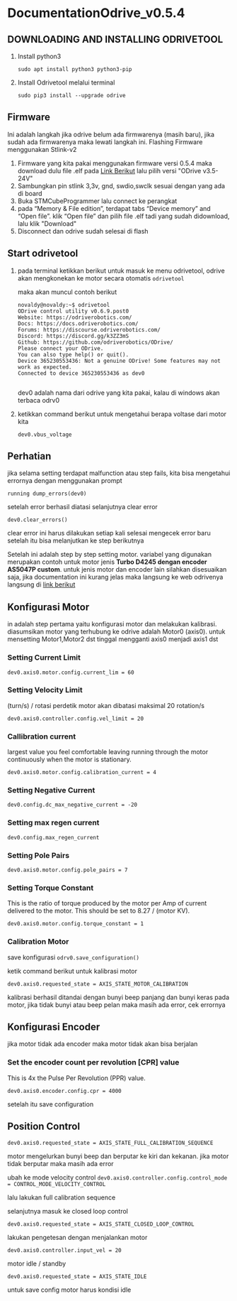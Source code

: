 # DocumentationOdrive_v0.5.4

## **DOWNLOADING AND INSTALLING ODRIVETOOL**
1. Install python3

    `sudo apt install python3 python3-pip
   `

3. Install Odrivetool melalui terminal

   `sudo pip3 install --upgrade odrive
   `

## **Firmware**
Ini adalah langkah jika odrive belum ada firmwarenya (masih baru), jika sudah ada firmwarenya maka lewati langkah ini. Flashing Firmware menggunakan Stlink-v2
1. Firmware yang kita pakai menggunakan firmware versi 0.5.4 maka download dulu file .elf pada [Link Berikut](https://docs.odriverobotics.com/releases/firmware) lalu pilih versi "ODrive v3.5-24V"
2. Sambungkan pin stlink 3,3v, gnd, swdio,swclk sesuai dengan yang ada di board
3. Buka STMCubeProgrammer lalu connect ke perangkat
4. pada “Memory & File edition”, terdapat tabs “Device memory” and “Open file”. klik “Open file” dan pilih file .elf tadi yang sudah didownload, lalu klik "Download"
5. Disconnect dan odrive sudah selesai di flash

## **Start odrivetool**
1. pada terminal ketikkan berikut untuk masuk ke menu odrivetool, odrive akan mengkonekan ke motor secara otomatis
   `odrivetool`
   
   maka akan muncul contoh berikut
   ```
   novaldy@novaldy:~$ odrivetool
   ODrive control utility v0.6.9.post0
   Website: https://odriverobotics.com/
   Docs: https://docs.odriverobotics.com/
   Forums: https://discourse.odriverobotics.com/
   Discord: https://discord.gg/k3ZZ3mS
   Github: https://github.com/odriverobotics/ODrive/
   Please connect your ODrive.
   You can also type help() or quit().
   Device 365230553436: Not a genuine ODrive! Some features may not work as expected.
   Connected to device 365230553436 as dev0

   
   ```
   dev0 adalah nama dari odrive yang kita pakai, kalau di windows akan terbaca odrv0

3. ketikkan command berikut untuk mengetahui berapa voltase dari motor kita
   
   `dev0.vbus_voltage`

## **Perhatian**
jika selama setting terdapat malfunction atau step fails, kita bisa mengetahui errornya dengan menggunakan prompt

`running dump_errors(dev0)`

setelah error berhasil diatasi selanjutnya clear error

`dev0.clear_errors()`

clear error ini harus dilakukan setiap kali selesai mengecek error baru setelah itu bisa melanjutkan ke step berikutnya

Setelah ini adalah step by step setting motor. variabel yang digunakan merupakan contoh untuk motor jenis **Turbo D4245 dengan encoder AS5047P custom**. untuk jenis motor dan encoder lain silahkan disesuaikan saja, jika documentation ini kurang jelas maka langsung ke web odrivenya langsung di [link berikut](https://docs.odriverobotics.com/v/0.5.4/getting-started.html)

## **Konfigurasi Motor**
in adalah step pertama yaitu konfigurasi motor dan melakukan kalibrasi. diasumsikan motor yang terhubung ke odrive adalah Motor0 (axis0). untuk mensetting Motor1,Motor2 dst tinggal mengganti axis0 menjadi axis1 dst

### **Setting Current Limit**

`dev0.axis0.motor.config.current_lim = 60`

### **Setting Velocity Limit**
(turn/s) / rotasi perdetik
motor akan dibatasi maksimal 20 rotation/s

`dev0.axis0.controller.config.vel_limit = 20`

### **Callibration current**
largest value you feel comfortable leaving running through the motor continuously when the motor is stationary.

`dev0.axis0.motor.config.calibration_current = 4`

### **Setting Negative Current**

`dev0.config.dc_max_negative_current = -20`

### **Setting max regen current**

`dev0.config.max_regen_current`

### **Setting Pole Pairs**
`dev0.axis0.motor.config.pole_pairs = 7`

### **Setting Torque Constant**
This is the ratio of torque produced by the motor per Amp of current delivered to the motor. This should be set to 8.27 / (motor KV).

`dev0.axis0.motor.config.torque_constant = 1`

### **Calibration Motor**
save konfigurasi
`odrv0.save_configuration()`

ketik command berikut untuk kalibrasi motor

`dev0.axis0.requested_state = AXIS_STATE_MOTOR_CALIBRATION`

kalibrasi berhasil ditandai dengan bunyi beep panjang dan bunyi keras pada motor, jika tidak bunyi atau beep pelan maka masih ada error, cek errornya

## **Konfigurasi Encoder**
jika motor tidak ada encoder maka motor tidak akan bisa berjalan

### **Set the encoder count per revolution [CPR] value**
This is 4x the Pulse Per Revolution (PPR) value.

`dev0.axis0.encoder.config.cpr = 4000`

setelah itu save configuration

## **Position Control**

`dev0.axis0.requested_state = AXIS_STATE_FULL_CALIBRATION_SEQUENCE`

motor mengelurkan bunyi beep dan berputar ke kiri dan kekanan. jika motor tidak berputar maka masih ada error

ubah ke mode velocity control
`dev0.axis0.controller.config.control_mode = CONTROL_MODE_VELOCITY_CONTROL`

lalu lakukan full calibration sequence

selanjutnya masuk ke closed loop control

`dev0.axis0.requested_state = AXIS_STATE_CLOSED_LOOP_CONTROL`

lakukan pengetesan dengan menjalankan motor

`dev0.axis0.controller.input_vel = 20`

motor idle / standby

`dev0.axis0.requested_state = AXIS_STATE_IDLE`

untuk save config motor harus kondisi idle
